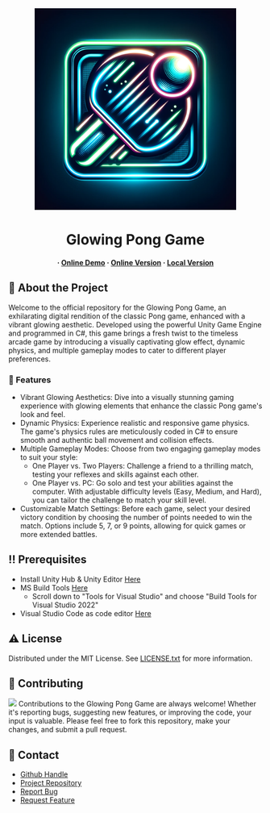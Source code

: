 <div align='center'>

<img src=logo.png alt="logo" width=400 height=400 />

<h1>Glowing Pong Game</h1>

<h4> 
  <span> · </span> <a href=https://nishantjoshi-007.github.io/Glowing_Pong_Game/>Online Demo</a>
  <span> · </span> <a href=https://github.com/nishantjoshi-007/Glowing_Pong_Game/tree/WebGl_deployment>Online Version</a> 
  <span> · </span> <a href=https://github.com/nishantjoshi-007/Glowing_Pong_Game/tree/local_deployment>Local Version</a> 
</h4>

</div>

## :star2: About the Project
<p>Welcome to the official repository for the Glowing Pong Game, an exhilarating digital rendition of the classic Pong game, enhanced with a vibrant glowing aesthetic. Developed using the powerful Unity Game Engine and programmed in C#, this game brings a fresh twist to the timeless arcade game by introducing a visually captivating glow effect, dynamic physics, and multiple gameplay modes to cater to different player preferences.</p>

### :dart: Features
- Vibrant Glowing Aesthetics: Dive into a visually stunning gaming experience with glowing elements that enhance the classic Pong game's look and feel.
- Dynamic Physics: Experience realistic and responsive game physics. The game's physics rules are meticulously coded in C# to ensure smooth and authentic ball movement and collision effects.
- Multiple Gameplay Modes: Choose from two engaging gameplay modes to suit your style:
  - One Player vs. Two Players: Challenge a friend to a thrilling match, testing your reflexes and skills against each other.
  - One Player vs. PC: Go solo and test your abilities against the computer. With adjustable difficulty levels (Easy, Medium, and Hard), you can tailor the challenge to match your skill level.
- Customizable Match Settings: Before each game, select your desired victory condition by choosing the number of points needed to win the match. Options include 5, 7, or 9 points, allowing for quick games or more extended battles.

## :bangbang: Prerequisites

- Install Unity Hub & Unity Editor <a href="https://store.unity.com/download">Here</a>
- MS Build Tools <a href="https://visualstudio.microsoft.com/downloads/">Here</a>
  - Scroll down to "Tools for Visual Studio" and choose "Build Tools for Visual Studio 2022" 
- Visual Studio Code as code editor <a href="https://code.visualstudio.com/">Here</a>

## :warning: License
Distributed under the MIT License. See <a href=LICENSE>LICENSE.txt</a> for more information.

## :wave: Contributing
<img src="https://contrib.rocks/image?repo=Louis3797/awesome-readme-template" /> Contributions to the Glowing Pong Game are always welcome! Whether it's reporting bugs, suggesting new features, or improving the code, your input is valuable. Please feel free to fork this repository, make your changes, and submit a pull request.

## :handshake: Contact
- <a href=https://github.com/nishantjoshi-007>Github Handle</a>
- <a href=https://github.com/nishantjoshi-007/Glowing_Pong_Game.git>Project Repository</a>
- <a href="https://github.com/nishantjoshi-007/Glowing_Pong_Game/issues"> Report Bug </a>
- <a href="https://github.com/nishantjoshi-007/Glowing_Pong_Game/issues"> Request Feature </a> 
